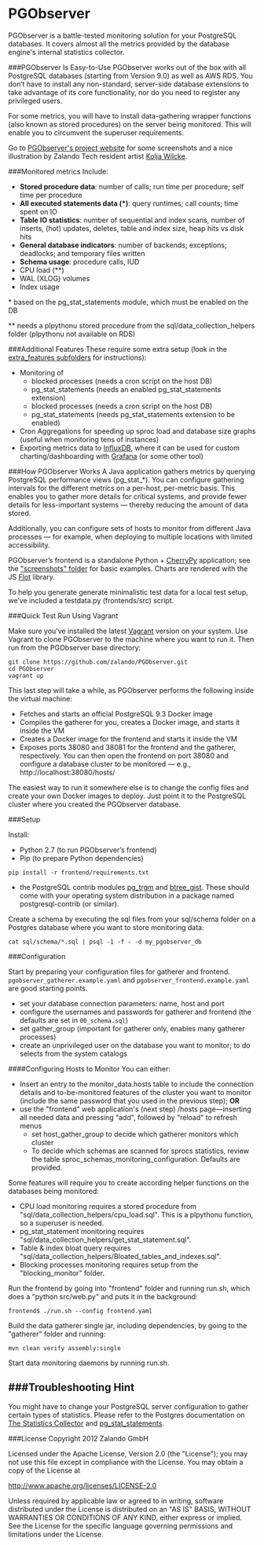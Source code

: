 PGObserver
==========

PGObserver is a battle-tested monitoring solution for your PostgreSQL databases. It covers almost all the metrics provided by the database engine's internal statistics collector.

###PGObserver Is Easy-to-Use
PGObserver works out of the box with all PostgreSQL databases (starting from Version 9.0) as well as AWS RDS. You don’t have to install any non-standard, server-side database extensions to take advantage of its core functionality, nor do you need to register any privileged users.

For some metrics, you will have to install data-gathering wrapper functions (also known as stored procedures) on the server being monitored. This will enable you to circumvent the superuser requirements.

Go to [PGObserver's project website](https://zalando.github.io/PGObserver/) for some screenshots and a nice illustration by Zalando Tech resident artist [Kolja Wilcke](https://github.com/kolja).

###Monitored metrics Include:
- **Stored procedure data**: number of calls; run time per procedure; self time per procedure
- **All executed statements data (*)**: query runtimes; call counts; time spent on IO
- **Table IO statistics**: number of sequential and index scans, number of inserts, (hot) updates, deletes, table and index size, heap hits vs disk hits
- **General database indicators**: number of backends; exceptions; deadlocks; and temporary files written
- **Schema usage**: procedure calls, IUD
- CPU load (**)
- WAL (XLOG) volumes
- Index usage


\* based on the pg_stat_statements module, which must be enabled on the DB

\*\* needs a plpythonu stored procedure from the sql/data_collection_helpers folder (plpythonu not available on RDS)

###Additional Features 
These require some extra setup (look in the [extra_features subfolders](https://github.com/zalando/PGObserver/tree/master/extra_features) for instructions):

- Monitoring of
    - blocked processes (needs a cron script on the host DB)
    - pg_stat_statements (needs an enabled pg_stat_statements extension)
    - blocked processes (needs a cron script on the host DB)
    - pg_stat_statements (needs pg_stat_statements extension to be enabled)
- Cron Aggregations for speeding up sproc load and database size graphs (useful when monitoring tens of instances)
- Exporting metrics data to [InfluxDB](https://influxdb.com/), where it can be used for custom charting/dashboarding with [Grafana](http://grafana.org/) (or some other tool)

###How PGObserver Works
A Java application gathers metrics by querying PostgreSQL performance views (pg_stat_*). You can configure gathering intervals for the different metrics on a per-host, per-metric basis. This enables you to gather more details for critical systems, and provide fewer details for less-important systems — thereby reducing the amount of data stored. 

Additionally, you can configure sets of hosts to monitor from different Java processes — for example, when deploying to multiple locations with limited accessibility.

PGObserver’s frontend is a standalone Python + [CherryPy](http://www.cherrypy.org/) application; see the ["screenshots" folder](https://github.com/zalando/PGObserver/tree/master/screenshots) for basic examples. Charts are rendered with the JS [Flot](http://www.flotcharts.org/) library.

To help you generate generate minimalistic test data for a local test setup, we’ve included a testdata.py (frontends/src) script.

###Quick Test Run Using Vagrant

Make sure you've installed the latest [Vagrant](https://www.vagrantup.com/) version on your system. Use Vagrant to clone PGObserver to the machine where you want to run it. Then run from the PGObserver base directory:


    git clone https://github.com/zalando/PGObserver.git
    cd PGObserver
    vagrant up


This last step will take a while, as PGObserver performs the following inside the virtual machine:
- Fetches and starts an official PostgreSQL 9.3 Docker image
- Compiles the gatherer for you, creates a Docker image, and starts it inside the VM
- Creates a Docker image for the frontend and starts it inside the VM
- Exposes ports 38080 and 38081 for the frontend and the gatherer, respectively. You can then open the frontend on port 38080 and configure a database cluster to be monitored — e.g., http://localhost:38080/hosts/

The easiest way to run it somewhere else is to change the config files and create your own Docker images to deploy. Just point it to the PostgreSQL cluster where you created the PGObserver database.

###Setup

Install:
- Python 2.7 (to run PGObserver’s frontend)
- Pip (to prepare Python dependencies)

```
pip install -r frontend/requirements.txt
```
- the PostgreSQL contrib modules [pg_trgm](http://www.postgresql.org/docs/current/static/pgtrgm.html) and [btree_gist](https://github.com/postgres/postgres/tree/master/contrib/btree_gist). These should come with your operating system distribution in a package named postgresql-contrib (or similar).

Create a schema by executing the sql files from your sql/schema folder on a Postgres database where you want to store monitoring data:

```
cat sql/schema/*.sql | psql -1 -f - -d my_pgobserver_db
```

###Configuration

Start by preparing your configuration files for gatherer and frontend. `pgobserver_gatherer.example.yaml` and `pgobserver_frontend.example.yaml` are good starting points.
- set your database connection parameters: name, host and port
- configure the usernames and passwords for gatherer and frontend (the defaults are set in `00_schema.sql`)
- set gather_group (important for gatherer only, enables many gatherer processes)
- create an unprivileged user on the database you want to monitor; to do selects from the system catalogs   

####Configuring Hosts to Monitor
You can either:
- Insert an entry to the monitor_data.hosts table to include the connection details and to-be-monitored features of the cluster you want to monitor (include the same password that you used in the previous step); **OR** 
- use the "frontend" web application's (next step) /hosts page—inserting all needed data and pressing "add", followed by "reload" to refresh menus
    - set host_gather_group to decide which gatherer monitors which cluster
    - To decide which schemas are scanned for sprocs statistics, review the table sproc_schemas_monitoring_configuration. Defaults are provided.

Some features will require you to create according helper functions on the databases being monitored:
- CPU load monitoring requires a stored procedure from "sql/data_collection_helpers/cpu_load.sql". This is a plpythonu function, so a superuser is needed.
- pg_stat_statement monitoring requires "sql/data_collection_helpers/get_stat_statement.sql".
- Table & index bloat query requires "sql/data_collection_helpers/Bloated_tables_and_indexes.sql".
- Blocking processes monitoring requires setup from the "blocking_monitor" folder.

Run the frontend by going into "frontend" folder and running run.sh, which does a "python src/web.py" and puts it in the background:

```
frontend$ ./run.sh --config frontend.yaml
```

Build the data gatherer single jar, including dependencies, by going to the "gatherer" folder and running:

```
mvn clean verify assembly:single
```

Start data monitoring daemons by running run.sh. 
 
###Troubleshooting Hint
----
You might have to change your PostgreSQL server configuration to gather certain types of statistics. Please refer to the Postgres documentation on [The Statistics Collector](http://www.postgresql.org/docs/9.3/static/monitoring-stats.html) and [pg_stat_statements](http://www.postgresql.org/docs/9.3/static/pgstatstatements.html).

###License
Copyright 2012 Zalando GmbH

Licensed under the Apache License, Version 2.0 (the "License"); you may not use this file except in compliance with the License. You may obtain a copy of the License at

   http://www.apache.org/licenses/LICENSE-2.0

Unless required by applicable law or agreed to in writing, software distributed under the License is distributed on an "AS IS" BASIS, WITHOUT WARRANTIES OR CONDITIONS OF ANY KIND, either express or implied. See the License for the specific language governing permissions and limitations under the License.
